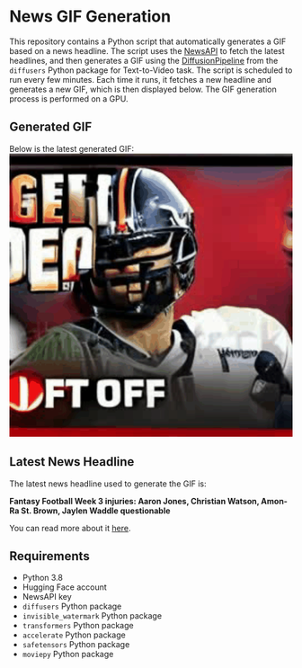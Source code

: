 # News GIF Generation
This repository contains a Python script that automatically generates a GIF based on a news headline. The script uses the [NewsAPI](https://newsapi.org/) to fetch the latest headlines, and then generates a GIF using the [DiffusionPipeline](https://github.com/huggingface/diffusers) from the `diffusers` Python package for Text-to-Video task.
The script is scheduled to run every few minutes. Each time it runs, it fetches a new headline and generates a new GIF, which is then displayed below. The GIF generation process is performed on a GPU.

## Generated GIF
Below is the latest generated GIF:
![Generated GIF](output.gif?raw=true&v=1695566044)

## Latest News Headline
The latest news headline used to generate the GIF is:

**Fantasy Football Week 3 injuries: Aaron Jones, Christian Watson, Amon-Ra St. Brown, Jaylen Waddle questionable**

You can read more about it [here](https://www.cbssports.com/fantasy/football/news/fantasy-football-week-3-injuries-aaron-jones-christian-watson-amon-ra-st-brown-jaylen-waddle-questionable/).

## Requirements
- Python 3.8
- Hugging Face account
- NewsAPI key
- `diffusers` Python package
- `invisible_watermark` Python package
- `transformers` Python package
- `accelerate` Python package
- `safetensors` Python package
- `moviepy` Python package
